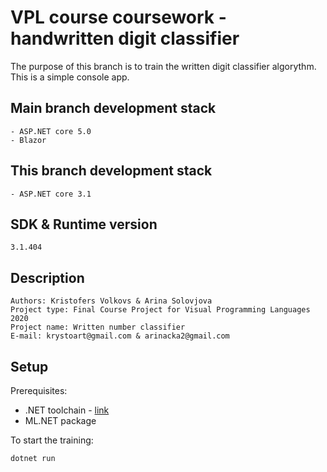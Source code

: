 # VPL course coursework - handwritten digit classifier

The purpose of this branch is to train the written digit classifier algorythm.
This is a simple console app.

## Main branch development stack

    - ASP.NET core 5.0
    - Blazor

## This branch development stack

    - ASP.NET core 3.1

## SDK & Runtime version

    3.1.404

## Description

    Authors: Kristofers Volkovs & Arina Solovjova
    Project type: Final Course Project for Visual Programming Languages 2020
    Project name: Written number classifier
    E-mail: krystoart@gmail.com & arinacka2@gmail.com

## Setup

Prerequisites:

- .NET toolchain - [link](https://dotnet.microsoft.com/learn/aspnet/blazor-tutorial/intro)
- ML.NET package

To start the training:

    dotnet run
